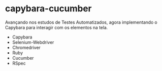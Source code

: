 # capybara-cucumber

Avançando nos estudos de Testes Automatizados, agora implementando o Capybara para 
interagir com os elementos na tela.

- Capybara
- Selenium-Webdriver
- Chromedriver
- Ruby
- Cucumber
- RSpec
